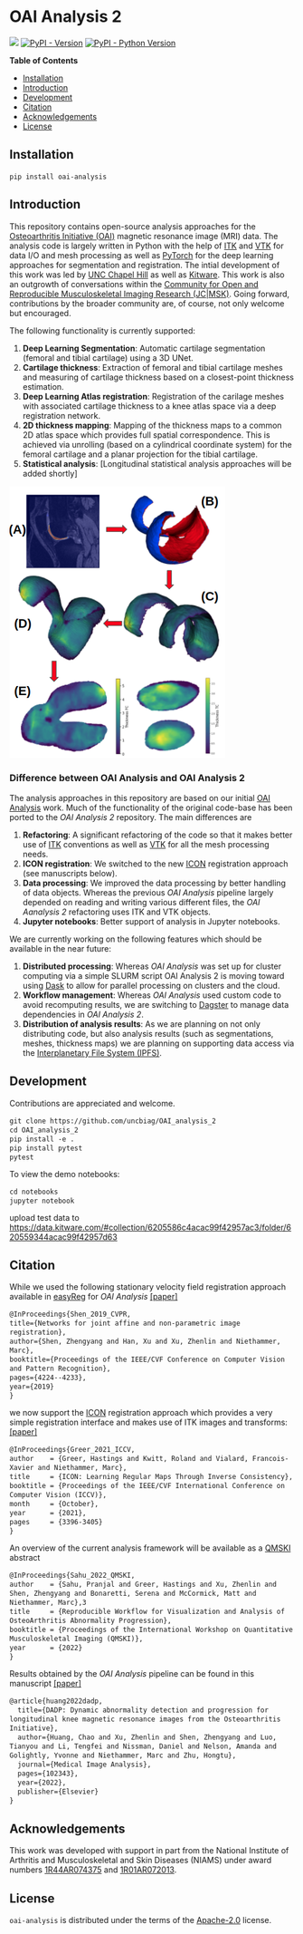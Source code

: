 # OAI Analysis 2

[<img src="https://github.com/uncbiag/OAI_analysis_2/actions/workflows/github-hosted-action.yml/badge.svg">](https://github.com/uncbiag/OAI_analysis_2/actions)
[![PyPI - Version](https://img.shields.io/pypi/v/oai-analysis.svg)](https://pypi.org/project/oai-analysis)
[![PyPI - Python Version](https://img.shields.io/pypi/pyversions/oai-analysis.svg)](https://pypi.org/project/oai-analysis)

**Table of Contents**

- [Installation](#installation)
- [Introduction](#introduction)
- [Development](#development)
- [Citation](#citation)
- [Acknowledgements](#acknowledgements)
- [License](#license)

## Installation

```console
pip install oai-analysis
```

## Introduction

This repository contains open-source analysis approaches for the [Osteoarthritis Initiative (OAI)](https://nda.nih.gov/oai/) magnetic resonance image (MRI) data.
The analysis code is largely written in Python with the help of [ITK](http://itk.org) and [VTK](http://vtk.org) for data I/O and mesh processing
as well as [PyTorch](http://pytorch.org) for the deep learning approaches for segmentation and registration. The intial development of this work
was led by [UNC Chapel Hill](http://biag.cs.unc.edu) as well as [Kitware](http://kitware.com). This work is also an outgrowth of conversations within the
[Community for Open and Reproducible Musculoskeletal Imaging Research (JC|MSK)](https://jcmsk.github.io/). Going forward, contributions by the 
broader community are, of course, not only welcome but encouraged.

The following functionality is currently supported:
1. **Deep Learning Segmentation**: Automatic cartilage segmentation (femoral and tibial cartilage) using a 3D UNet.
2. **Cartilage thickness**: Extraction of femoral and tibial cartilage meshes and measuring of cartilage thickness based on a closest-point thickness estimation.
3. **Deep Learning Atlas registration**: Registration of the carilage meshes with associated cartilage thickness to a knee atlas space via a deep registration network.
4. **2D thickness mapping**: Mapping of the thickness maps to a common 2D atlas space which provides full spatial correspondence. This is achieved via unrolling (based on a cylindrical coordinate system) for the femoral cartilage and a planar projection for the tibial cartilage.
5. **Statistical analysis**: [Longitudinal statistical analysis approaches will be added shortly]

![OAI analysis workflow](doc_imgs/OAI_workflow.png)

### Difference between OAI Analysis and OAI Analysis 2

The analysis approaches in this repository are based on our initial [OAI Analysis](https://github.com/uncbiag/OAI_analysis) work.
Much of the functionality of the original code-base has been ported to the *OAI Analysis 2* repository. The main differences are
1. **Refactoring**: A significant refactoring of the code so that it makes better use of [ITK](http://itk.org) conventions as well as [VTK](http://vtk.org) for all the mesh processing needs.
2. **ICON registration**: We switched to the new [ICON](https://github.com/uncbiag/ICON) registration approach (see manuscripts below).
3. **Data processing**: We improved the data processing by better handling of data objects. Whereas the previous *OAI Analysis* pipeline largely depended on reading and writing various different files, the *OAI Aanalysis 2* refactoring uses ITK and VTK objects.
4. **Jupyter notebooks**: Better support of analysis in Jupyter notebooks.

We are currently working on the following features which should be available in the near future:
1. **Distributed processing**: Whereas *OAI Analysis* was set up for cluster computing via a simple SLURM script OAI Analysis 2 is moving toward using [Dask](https://dask.org/) to allow for parallel processing on clusters and the cloud.
2. **Workflow management**: Whereas *OAI Analysis* used custom code to avoid recomputing results, we are switching to [Dagster](https://dagster.io/) to manage data dependencies in *OAI Analysis 2*.
3. **Distribution of analysis results**: As we are planning on not only distributing code, but also analysis results (such as segmentations, meshes, thickness maps) we are planning on supporting data access via the [Interplanetary File System (IPFS)](https://ipfs.io/).

## Development

Contributions are appreciated and welcome.

```
git clone https://github.com/uncbiag/OAI_analysis_2
cd OAI_analysis_2
pip install -e .
pip install pytest
pytest
```

To view the demo notebooks:
```
cd notebooks
jupyter notebook
```

upload test data to https://data.kitware.com/#collection/6205586c4acac99f42957ac3/folder/620559344acac99f42957d63

## Citation

While we used the following stationary velocity field registration approach available in [easyReg](https://github.com/uncbiag/easyreg) for *OAI Analysis*
[[paper]](https://biag.cs.unc.edu/publication/dblp-confcvpr-shen-hxn-19/)
```
@InProceedings{Shen_2019_CVPR,
title={Networks for joint affine and non-parametric image registration},
author={Shen, Zhengyang and Han, Xu and Xu, Zhenlin and Niethammer, Marc},
booktitle={Proceedings of the IEEE/CVF Conference on Computer Vision and Pattern Recognition},
pages={4224--4233},
year={2019}
}
```

we now support the [ICON](https://github.com/uncbiag/ICON) registration approach which provides a very simple registration interface and makes use of ITK images and transforms:
[[paper]](https://biag.cs.unc.edu/publication/dblp-journalscorrabs-2105-04459/)
```
@InProceedings{Greer_2021_ICCV,
author    = {Greer, Hastings and Kwitt, Roland and Vialard, Francois-Xavier and Niethammer, Marc},
title     = {ICON: Learning Regular Maps Through Inverse Consistency},
booktitle = {Proceedings of the IEEE/CVF International Conference on Computer Vision (ICCV)},
month     = {October},
year      = {2021},
pages     = {3396-3405}
}
```

An overview of the current analysis framework will be available as a [QMSKI](https://qmski.org/) abstract
```
@InProceedings{Sahu_2022_QMSKI,
author    = {Sahu, Pranjal and Greer, Hastings and Xu, Zhenlin and Shen, Zhengyang and Bonaretti, Serena and McCormick, Matt and Niethammer, Marc},3
title     = {Reproducible Workflow for Visualization and Analysis of OsteoArthritis Abnormality Progression},
booktitle = {Proceedings of the International Workshop on Quantitative Musculoskeletal Imaging (QMSKI)},
year      = {2022}
}
```

Results obtained by the *OAI Analysis* pipeline can be found in this manuscript
[[paper]](https://www.sciencedirect.com/science/article/pii/S1361841521003881?casa_token=Pgx9BQD4H_4AAAAA:P91yIWLkxXp_ZzLURL7LGSyrdqFJ-QARRTKSq5IoyQ8uGHUc221-hWNoL8ObpvQuls1JBZ4)
```
@article{huang2022dadp,
  title={DADP: Dynamic abnormality detection and progression for longitudinal knee magnetic resonance images from the Osteoarthritis Initiative},
  author={Huang, Chao and Xu, Zhenlin and Shen, Zhengyang and Luo, Tianyou and Li, Tengfei and Nissman, Daniel and Nelson, Amanda and Golightly, Yvonne and Niethammer, Marc and Zhu, Hongtu},
  journal={Medical Image Analysis},
  pages={102343},
  year={2022},
  publisher={Elsevier}
}
```

## Acknowledgements

This work was developed with support in part from the National Institute of Arthritis and Musculoskeletal and Skin Diseases (NIAMS) 
under award numbers [1R44AR074375](https://reporter.nih.gov/search/Naf5qSR3eUStFkMfGm6KpQ/project-details/9777582) and [1R01AR072013](https://reporter.nih.gov/search/eE7eB34dVUGoY1nLF3kZNA/project-details/9368542).

## License

`oai-analysis` is distributed under the terms of the [Apache-2.0](https://spdx.org/licenses/Apache-2.0.html) license.
